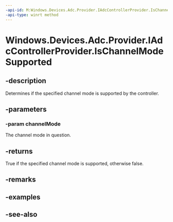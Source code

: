 ----api-id: M:Windows.Devices.Adc.Provider.IAdcControllerProvider.IsChannelModeSupported(Windows.Devices.Adc.Provider.ProviderAdcChannelMode)
-api-type: winrt method
---<!-- Method syntaxpublic bool IsChannelModeSupported(Windows.Devices.Adc.Provider.ProviderAdcChannelMode channelMode)--># Windows.Devices.Adc.Provider.IAdcControllerProvider.IsChannelModeSupported## -descriptionDetermines if the specified channel mode is supported by the controller.## -parameters### -param channelModeThe channel mode in question.## -returnsTrue if the specified channel mode is supported, otherwise false.## -remarks## -examples## -see-also